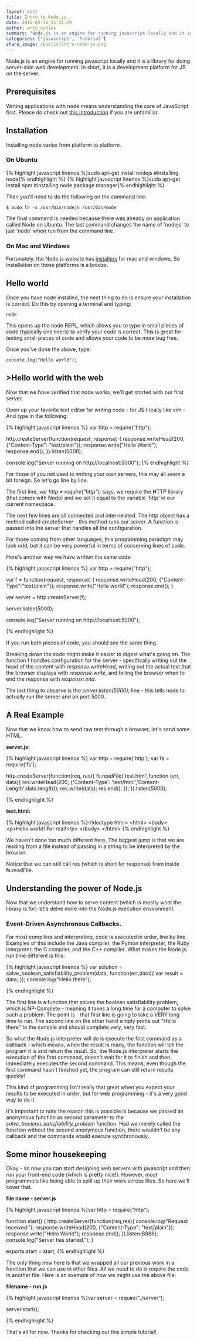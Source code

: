 ```yaml
---
layout: post
title: Intro to Node.js
date: 2015-03-18 11:21:29
author: eric_schles
summary: "Node.js is an engine for running javascript locally and it is a library for doing server-side web development. In short, it is a development platform for JS on the server."
categories: ['javascript', 'Tutorial']
share_image: /public/intro-node-js.png
---
```

<p>Node.js is an engine for running javascript locally and it is a library for doing server-side web development.  In short, it is a development platform for JS on the server.<!--more--></p>

<h2>Prerequisites</h2>

<p>Writing applications with node means understanding the core of JavaScript first. Please do check out <a href="http://www.syncano.com/getting-know-javascript-intro/">this introduction</a> if you are unfamiliar.</p>

<h2>Installation</h2>

<p>Installing node varies from platform to platform.  </p>

<h3>On Ubuntu</h3>

{% highlight javascript linenos %}sudo apt-get install nodejs #installing node{% endhighlight %}
{% highlight javascript linenos %}sudo apt-get install npm #installing node package manager{% endhighlight %}

<p>Then you'll need to do the following on the command line:</p>

<p><code>$ sudo ln -s /usr/bin/nodejs /usr/bin/node</code></p>

<p>The final command is needed because there was already an application called Node on Ubuntu.  The last command changes the name of 'nodejs' to just 'node' when run from the command line.  </p>

<h3>On Mac and Windows</h3>

<p>Fortunately, the Node.js website has <a href="http://nodejs.org/download/">installers</a> for mac and windows.  So installation on those platforms is a breeze.</p>

<h2>Hello world</h2>

<p>Once you have node installed, the next thing to do is ensure your installation is correct. Do this by opening a terminal and typing:</p>

<code>node</code>

<p>This opens up the node REPL, which allows you to type in small pieces of code (typically one liners) to verify your code is correct.  This is great for testing small pieces of code and allows your code to be more bug free.</p>

<p>Once you've done the above, type:</p>

<code>console.log("Hello world");</code>

<h2>>Hello world with the web</h2>

<p>Now that we have verified that node works, we'll get started with our first server.</p>

<p>Open up your favorite text editor for writing code - for JS I really like vim - And type in the following:</p>

{% highlight javascript linenos %}
var http = require("http");

http.createServer(function(request, response) {
  response.writeHead(200, {"Content-Type": "text/plain"});
  response.write("Hello World");
  response.end();
}).listen(5000);

console.log("Server running on http://localhost:5000");
{% endhighlight %}

<p>For those of you not used to writing your own servers, this may all seem a bit foreign.  So let's go line by line.</p>

<p>The first line, <em>var http = require("http");</em> says, we require the HTTP library (that comes with Node) and we set it equal to the variable 'http' in our current namespace.  </p>

<p>The next few lines are all connected and inter-related.  The <em>http</em> object has a method called <em>createServer</em> - this method runs our server.  A function is passed into the server that handles all the configuration.</p>

<p>For those coming from other languages, this programming paradigm may look odd, but it can be very powerful in terms of conserving lines of code.</p>

<p>Here's another way we have written the same code:</p>

{% highlight javascript linenos %}
var http = require("http");

var f = function(request, response) {
        response.writeHead(200, {"Content-Type":"text/plain"});
        response.write("Hello world");
        response.end();
}

var server = http.createServer(f);

server.listen(5000);

console.log("Server running on http://localhost:5000");

{% endhighlight %}

<p>If you run both pieces of code, you should see the same thing.  </p>

<p>Breaking down the code might make it easier to digest what's going on.  The function f handles configuration for the server - specifically writing out the head of the content with <em>response.writeHead</em>, writing out the actual text that the browser displays with <em>response.write</em>, and telling the browser when to end the response with <em>response.end</em>.  </p>

<p>The last thing to observe is the <em>server.listen(5000);</em> line - this tells node to actually run the server and on port 5000.  </p>

<h2>A Real Example</h2>

<p>Now that we know how to send raw text through a browser, let's send some HTML.</p>

<strong>server.js:</strong>

{% highlight javascript linenos %}
var http = require('http');
var fs = require('fs');

http.createServer(function(req, res){
    fs.readFile('test.html',function (err, data){
        res.writeHead(200, {'Content-Type': 'text/html','Content-Length':data.length});
        res.write(data);
        res.end();
    });
}).listen(5000);

{% endhighlight %}

<strong>test.html:</strong>

{% highlight javascript linenos %}&lt;!doctype html&gt;
&lt;html&gt;
&lt;body&gt;
&lt;p&gt;Hello world! For real!&lt;/p&gt;
&lt;/body&gt;
&lt;/html&gt;
{% endhighlight %}

<p>We haven't done too much different here.  The biggest jump is that we are reading  from a file instead of passing in a string to be interpreted by the browser.</p>

<p>Notice that we can still call res (which is short for response) from inside fs.readFile.  </p>

<h2>Understanding the power of Node.js</h2>

<p>Now that we understand how to serve content (which is mostly what the library is for) let's delve more into the Node.js execution environment.  </p>

<h3>Event-Driven Asynchronous Callbacks.</h3>

<p>For most compilers and interpreters, code is executed in order, line by line.  Examples of this include the Java compiler, the Python interpreter, the Ruby interpreter, the C compiler, and the C++ compiler.  What makes the Node.js run time different is this:</p>

{% highlight javascript linenos %}
    var solution = solve_boolean_satisfiability_problem(data, function(err,data){
        var result = data;
    }); 
    console.log("Hello there");

{% endhighlight %}

<p>The first line is a function that solves the boolean satisfiability problem, which is NP-Complete - meaning it takes a long time for a computer to solve such a problem.  The point is - that first line is going to take a VERY long time to run.  The second line on the other hand simply prints out "Hello there" to the console and should complete very, very fast.  </p>

<p>So what the Node.js interpreter will do is execute the first command as a callback - which means, when the result is ready, the function will tell the program it is and return the result.  So, the Node.js interpreter starts the execution of the first command, doesn't wait for it to finish and then immediately executes the second command.  This means, even though the first command hasn't finished yet, the program can still return results quickly!</p>

<p>This kind of programming isn't really that great when you expect your results to be executed in order, but for web programming - it's a very good way to do it.</p>

<p>It's important to note the reason this is possible is because we passed an anonymous function as second parameter to the <em>solve_boolean_satisfiability_problem</em> function.  Had we merely called the function without the second anonymous function, there wouldn't be any callback and the commands would execute synchronously.  </p>

<h2>Some minor housekeeping</h2>

<p>Okay - so now you can start designing web servers with javascript and then run your front-end code (which is pretty nice!).  However, most programmers like being able to split up their work across files.  So here we'll cover that.</p>

<strong>file name - server.js</strong>

{% highlight javascript linenos %}var http = require("http");

function start() {
  http.createServer(function(req,res){
    console.log("Request received.");
    response.writeHead(200, {"Content-Type": "text/plain"});
    response.write("Hello World");
    response.end();
    }).listen(8888);
  console.log("Server has started.");
}

exports.start = start;
{% endhighlight %}

<p>The only thing new here is that we wrapped all our previous work in a function that we can use in other files.  All we need to do is require the code in another file.  Here is an example of how we might use the above file:</p>

<strong>filename - run.js</strong>

{% highlight javascript linenos %}var server = require("./server");

server.start();

{% endhighlight %}

<p>That's all for now.  Thanks for checking out this simple tutorial!</p>